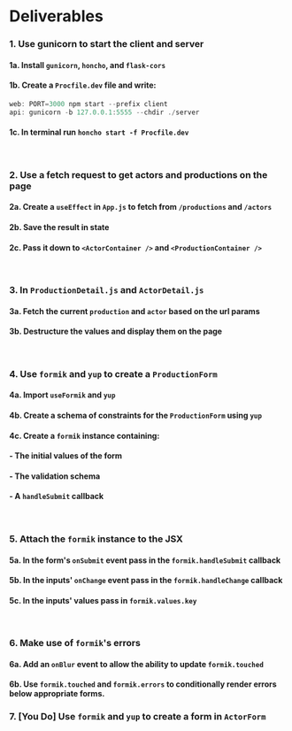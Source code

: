 # Deliverables

### 1. Use gunicorn to start the client and server
#### 1a. Install `gunicorn`, `honcho`, and `flask-cors`
#### 1b. Create a `Procfile.dev` file and write:
```js
web: PORT=3000 npm start --prefix client
api: gunicorn -b 127.0.0.1:5555 --chdir ./server
```
#### 1c. In terminal run `honcho start -f Procfile.dev`
<br />

### 2. Use a fetch request to get actors and productions on the page
#### 2a. Create a `useEffect` in `App.js` to fetch from `/productions` and `/actors`
#### 2b. Save the result in state
#### 2c. Pass it down to `<ActorContainer />` and `<ProductionContainer />`
<br />

### 3. In `ProductionDetail.js` and `ActorDetail.js`
#### 3a. Fetch the current `production` and `actor` based on the url params
#### 3b. Destructure the values and display them on the page
<br />

### 4. Use `formik` and `yup` to create a `ProductionForm`
#### 4a. Import `useFormik` and `yup`
#### 4b. Create a schema of constraints for the `ProductionForm` using `yup`
#### 4c. Create a `formik` instance containing:
#### - The initial values of the form
#### - The validation schema
#### - A `handleSubmit` callback
<br />

### 5. Attach the `formik` instance to the JSX
#### 5a. In the form's `onSubmit` event pass in the `formik.handleSubmit` callback
#### 5b. In the inputs' `onChange` event pass in the `formik.handleChange` callback
#### 5c. In the inputs' values pass in `formik.values.key` 
<br />

### 6. Make use of `formik`'s errors
#### 6a. Add an `onBlur` event to allow the ability to update `formik.touched`
#### 6b. Use `formik.touched` and `formik.errors` to conditionally render errors below appropriate forms.

### 7. [You Do] Use `formik` and `yup` to create a form in `ActorForm`